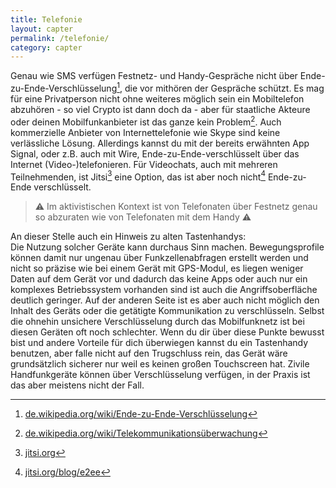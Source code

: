 ```yaml
---
title: Telefonie
layout: capter
permalink: /telefonie/
category: capter
---
```

Genau wie SMS verfügen Festnetz- und Handy-Gespräche nicht über Ende-zu-Ende-Verschlüsselung[^E1E], die vor mithören der Gespräche schützt. Es mag für eine Privatperson nicht ohne weiteres möglich sein ein Mobiltelefon abzuhören - so viel Crypto ist dann doch da - aber für staatliche Akteure oder deinen Mobilfunkanbieter ist das ganze kein Problem[^TKUE]. Auch kommerzielle Anbieter von Internettelefonie wie Skype sind keine verlässliche Lösung. Allerdings kannst du mit der bereits erwähnten App Signal, oder z.B. auch mit Wire, Ende-zu-Ende-verschlüsselt über das Internet (Video-)telefonieren. Für Videochats, auch mit mehreren Teilnehmenden, ist Jitsi[^Jitsi] eine Option, das ist aber noch nicht[^jitsi2] Ende-zu-Ende verschlüsselt. 

> ⚠ Im aktivistischen Kontext ist von Telefonaten über Festnetz genau so abzuraten wie von Telefonaten mit dem Handy ⚠

An dieser Stelle auch ein Hinweis zu alten Tastenhandys:<br>
Die Nutzung solcher Geräte kann durchaus Sinn machen.
Bewegungsprofile können damit nur ungenau über Funkzellenabfragen erstellt werden und nicht so präzise wie bei einem Gerät mit GPS-Modul, es liegen weniger Daten auf dem Gerät vor und dadurch das keine Apps oder auch nur ein komplexes Betriebssystem vorhanden sind ist auch die Angriffsoberfläche deutlich geringer. Auf der anderen Seite ist es aber auch nicht möglich den Inhalt des Geräts oder die getätigte Kommunikation zu verschlüsseln. Selbst die ohnehin unsichere Verschlüsselung durch das Mobilfunknetz ist bei diesen Geräten oft noch schlechter. Wenn du dir über diese Punkte bewusst bist und andere Vorteile für dich überwiegen kannst du ein Tastenhandy benutzen, aber falle nicht auf den Trugschluss rein, das Gerät wäre grundsätzlich sicherer nur weil es keinen großen Touchscreen hat. 
Zivile Handfunkgeräte können über Verschlüsselung verfügen, in der Praxis ist das aber meistens nicht der Fall.

[^Jitsi]: [jitsi.org](https://jitsi.org)
[^jitsi2]: [jitsi.org/blog/e2ee](https://jitsi.org/blog/e2ee/)
[^TKUE]: [de.wikipedia.org/wiki/Telekommunikationsüberwachung](https://de.wikipedia.org/wiki/Telekommunikations%C3%BCberwachung)
[^E1E]: [de.wikipedia.org/wiki/Ende-zu-Ende-Verschlüsselung](https://de.wikipedia.org/wiki/Ende-zu-Ende-Verschl%C3%BCsselung)
